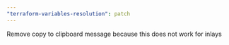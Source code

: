 ```yaml
---
"terraform-variables-resolution": patch
---
```


Remove copy to clipboard message because this does not work for inlays
